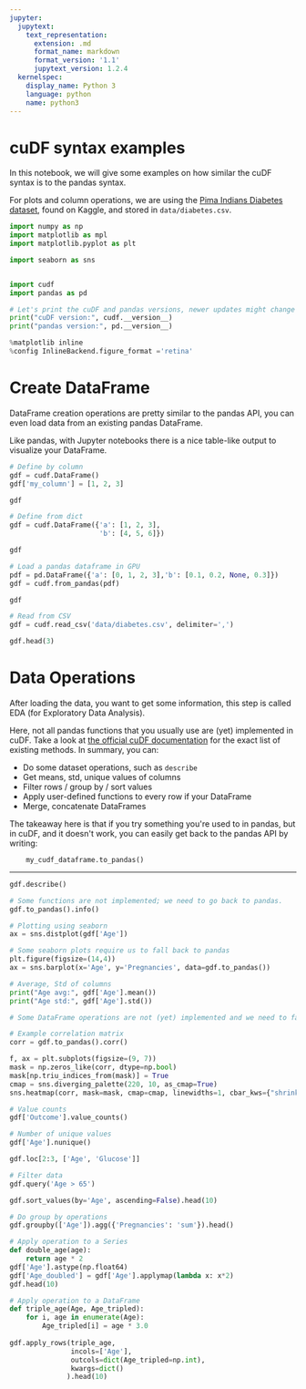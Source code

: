 ```yaml
---
jupyter:
  jupytext:
    text_representation:
      extension: .md
      format_name: markdown
      format_version: '1.1'
      jupytext_version: 1.2.4
  kernelspec:
    display_name: Python 3
    language: python
    name: python3
---
```


# cuDF syntax examples

In this notebook, we will give some examples on how similar the cuDF syntax is to the pandas syntax.

For plots and column operations, we are using the [Pima Indians Diabetes dataset](https://www.kaggle.com/uciml/pima-indians-diabetes-database/), found on Kaggle, and stored in `data/diabetes.csv`.

```python
import numpy as np
import matplotlib as mpl
import matplotlib.pyplot as plt

import seaborn as sns


import cudf
import pandas as pd

# Let's print the cuDF and pandas versions, newer updates might change the conclusions of this notebook
print("cuDF version:", cudf.__version__)
print("pandas version:", pd.__version__)

%matplotlib inline
%config InlineBackend.figure_format ='retina'
```

# Create DataFrame

DataFrame creation operations are pretty similar to the pandas API, you can even load data from an existing pandas DataFrame.

Like pandas, with Jupyter notebooks there is a nice table-like output to visualize your DataFrame.

```python
# Define by column
gdf = cudf.DataFrame()
gdf['my_column'] = [1, 2, 3]

gdf
```

```python
# Define from dict
gdf = cudf.DataFrame({'a': [1, 2, 3],
                      'b': [4, 5, 6]})

gdf
```

```python
# Load a pandas dataframe in GPU
pdf = pd.DataFrame({'a': [0, 1, 2, 3],'b': [0.1, 0.2, None, 0.3]})
gdf = cudf.from_pandas(pdf)

gdf
```

```python
# Read from CSV
gdf = cudf.read_csv('data/diabetes.csv', delimiter=',')

gdf.head(3)
```

<!-- #region -->
# Data Operations
After loading the data, you want to get some information, this step is called EDA (for Exploratory Data Analysis). 

Here, not all pandas functions that you usually use are (yet) implemented in cuDF. Take a look at [the official cuDF documentation]() for the exact list of existing methods. In summary, you can:

-   Do some dataset operations, such as `describe`
-   Get means, std, unique values of columns
-   Filter rows / group by / sort values
-   Apply user-defined functions to every row if your DataFrame
-   Merge, concatenate DataFrames

The takeaway here is that if you try something you're used to in pandas, but in cuDF, and it doesn't work, you can easily get back to the pandas API by writing:
```
    my_cudf_dataframe.to_pandas()
```
---
<!-- #endregion -->

```python
gdf.describe()
```

```python
# Some functions are not implemented; we need to go back to pandas.
gdf.to_pandas().info()
```

```python
# Plotting using seaborn
ax = sns.distplot(gdf['Age'])

# Some seaborn plots require us to fall back to pandas
plt.figure(figsize=(14,4))
ax = sns.barplot(x='Age', y='Pregnancies', data=gdf.to_pandas())
```

```python
# Average, Std of columns
print("Age avg:", gdf['Age'].mean())
print("Age std:", gdf['Age'].std())
```

```python
# Some DataFrame operations are not (yet) implemented and we need to fall back to pandas

# Example correlation matrix
corr = gdf.to_pandas().corr()

f, ax = plt.subplots(figsize=(9, 7))
mask = np.zeros_like(corr, dtype=np.bool)
mask[np.triu_indices_from(mask)] = True
cmap = sns.diverging_palette(220, 10, as_cmap=True)
sns.heatmap(corr, mask=mask, cmap=cmap, linewidths=1, cbar_kws={"shrink": .5})
```

```python
# Value counts
gdf['Outcome'].value_counts()
```

```python
# Number of unique values
gdf['Age'].nunique()
```

```python
gdf.loc[2:3, ['Age', 'Glucose']]
```

```python
# Filter data
gdf.query('Age > 65')
```

```python
gdf.sort_values(by='Age', ascending=False).head(10)
```

```python
# Do group by operations
gdf.groupby(['Age']).agg({'Pregnancies': 'sum'}).head()
```

```python
# Apply operation to a Series
def double_age(age):
    return age * 2
gdf['Age'].astype(np.float64)
gdf['Age_doubled'] = gdf['Age'].applymap(lambda x: x*2)
gdf.head(10)
```

```python
# Apply operation to a DataFrame
def triple_age(Age, Age_tripled):
    for i, age in enumerate(Age):
        Age_tripled[i] = age * 3.0 
    
gdf.apply_rows(triple_age,
               incols=['Age'],
               outcols=dict(Age_tripled=np.int),
               kwargs=dict()
              ).head(10)
```

